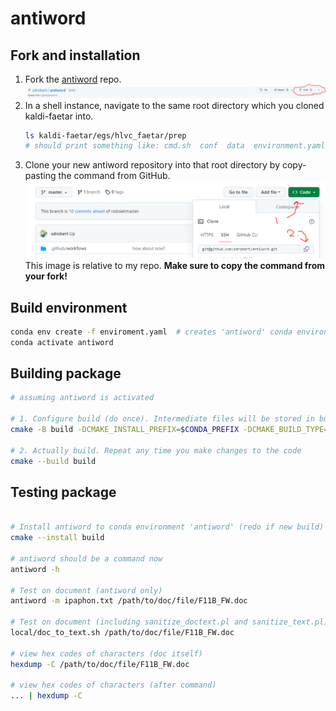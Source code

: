 # antiword

## Fork and installation

1. Fork the [antiword](https://github.com/sdrobert/antiword) repo.
    ![fork](./fork.png)
2. In a shell instance, navigate to the same root directory which you cloned
   kaldi-faetar into.
   ``` sh
   ls kaldi-faetar/egs/hlvc_faetar/prep
   # should print something like: cmd.sh  conf  data  environment.yaml  environment.yml  exp  local  path.sh  run.sh  steps  utils
   ```
3. Clone your new antiword repository into that root directory by copy-pasting
   the command from GitHub.
   ![clone](./clone.png)
   This image is relative to my repo. **Make sure to copy the command from
   your fork!**


## Build environment

``` sh
conda env create -f enviroment.yaml  # creates 'antiword' conda environment
conda activate antiword
```

## Building package

``` sh
# assuming antiword is activated

# 1. Configure build (do once). Intermediate files will be stored in build/
cmake -B build -DCMAKE_INSTALL_PREFIX=$CONDA_PREFIX -DCMAKE_BUILD_TYPE=Release

# 2. Actually build. Repeat any time you make changes to the code
cmake --build build
```

## Testing package

``` sh

# Install antiword to conda environment 'antiword' (redo if new build)
cmake --install build

# antiword should be a command now
antiword -h

# Test on document (antiword only)
antiword -m ipaphon.txt /path/to/doc/file/F11B_FW.doc

# Test on document (including sanitize_doctext.pl and sanitize_text.pl)
local/doc_to_text.sh /path/to/doc/file/F11B_FW.doc

# view hex codes of characters (doc itself)
hexdump -C /path/to/doc/file/F11B_FW.doc

# view hex codes of characters (after command)
... | hexdump -C
```
